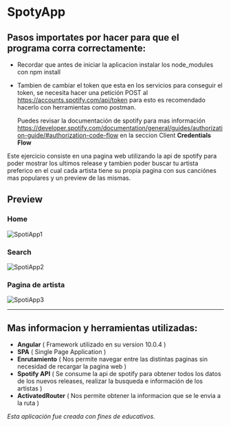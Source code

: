 # SpotyApp
  
  ## Pasos importates por hacer para que el programa corra correctamente:
- Recordar que antes de iniciar la aplicacion instalar los node_modules con npm install
- Tambien de cambiar el token que esta en los servicios para conseguir el token, se 
  necesita hacer una petición POST al https://accounts.spotify.com/api/token
  para esto es recomendado hacerlo con herramientas como postman.
  
  Puedes revisar la documentación de spotify para mas información
  https://developer.spotify.com/documentation/general/guides/authorization-guide/#authorization-code-flow en la seccion Client **Credentials Flow**

Este ejercicio consiste en una pagina web utilizando la api de spotify para poder mostrar
los ultimos release y tambien poder buscar tu artista preferico en el cual cada artista tiene
su propia pagina con sus canciónes mas populares y un preview de las mismas.
  
  ## Preview
  
  ### Home
![SpotiApp1](https://user-images.githubusercontent.com/37966712/92272666-35ee9a00-eea7-11ea-8629-7f114a2135c1.png)

  ### Search
![SpotiApp2](https://user-images.githubusercontent.com/37966712/92272674-3ab34e00-eea7-11ea-9f9b-c08918746b31.png)

  ### Pagina de artista
![SpotiApp3](https://user-images.githubusercontent.com/37966712/92273843-5ae40c80-eea9-11ea-815e-05229437d5d5.png)

-------

## Mas informacion y herramientas utilizadas:
 - **Angular** ( Framework utilizado en su version 10.0.4 )
 - **SPA** ( Single Page Application )
 - **Enrutamiento** ( Nos permite navegar entre las distintas paginas sin necesidad de recargar la pagina web )
 - **Spotify API** ( Se consume la api de spotify para obtener todos los datos de los nuevos releases, 
                     realizar la busqueda e información de los artistas )
 - **ActivatedRouter** ( Nos permite obtener la informacion que se le envia a la ruta )
 
*Esta aplicación fue creada con fines de educativos.*
